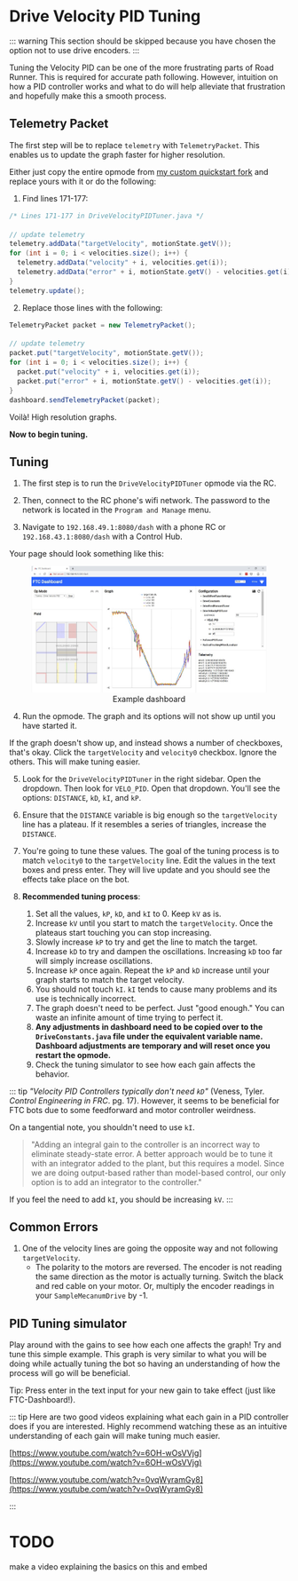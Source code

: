 # Drive Velocity PID Tuning

<HideAyudeWrapper :skipIfDriveEncoders="true">
::: warning
This section should be skipped because you have chosen the option not to use drive encoders.
:::
</HideAyudeWrapper>

Tuning the Velocity PID can be one of the more frustrating parts of Road Runner. This is required for accurate path following. However, intuition on how a PID controller works and what to do will help alleviate that frustration and hopefully make this a smooth process.

## Telemetry Packet

The first step will be to replace `telemetry` with `TelemetryPacket`. This enables us to update the graph faster for higher resolution.

Either just copy the entire opmode from [my custom quickstart fork](https://github.com/NoahBres/road-runner-quickstart/blob/master/TeamCode/src/main/java/org/firstinspires/ftc/teamcode/drive/opmode/DriveVelocityPIDTuner.java) and replace yours with it or do the following:

1. Find lines 171-177:

```java
/* Lines 171-177 in DriveVelocityPIDTuner.java */

// update telemetry
telemetry.addData("targetVelocity", motionState.getV());
for (int i = 0; i < velocities.size(); i++) {
  telemetry.addData("velocity" + i, velocities.get(i));
  telemetry.addData("error" + i, motionState.getV() - velocities.get(i));
}
telemetry.update();
```

2. Replace those lines with the following:

```java
TelemetryPacket packet = new TelemetryPacket();

// update telemetry
packet.put("targetVelocity", motionState.getV());
for (int i = 0; i < velocities.size(); i++) {
  packet.put("velocity" + i, velocities.get(i));
  packet.put("error" + i, motionState.getV() - velocities.get(i));
}
dashboard.sendTelemetryPacket(packet);
```

Voilà! High resolution graphs.

**Now to begin tuning.**

## Tuning

1. The first step is to run the `DriveVelocityPIDTuner` opmode via the RC.

2. Then, connect to the RC phone's wifi network. The password to the network is located in the `Program and Manage` menu.

3. Navigate to `192.168.49.1:8080/dash` with a phone RC or `192.168.43.1:8080/dash` with a Control Hub.

Your page should look something like this:

<figure align="center">
    <div class="relative">
      <img src="./assets/drive-velocity-pid-tuning/example-dashboard-half.jpg">
      <div class="absolute top-0 left-0 w-full h-full pointer-events-none" style="box-shadow: inset 0 2px 6px 2px rgba(0, 0, 0, 0.06)"></div>
    </div>
    <figcaption class="mt-2 text-sm text-gray-600">Example dashboard</figcaption>
</figure>

4. Run the opmode. The graph and its options will not show up until you have started it.

If the graph doesn't show up, and instead shows a number of checkboxes, that's okay. Click the `targetVelocity` and `velocity0` checkbox. Ignore the others. This will make tuning easier.

5. Look for the `DriveVelocityPIDTuner` in the right sidebar. Open the dropdown. Then look for `VELO_PID`. Open that dropdown. You'll see the options: `DISTANCE`, `kD`, `kI`, and `kP`.

6. Ensure that the `DISTANCE` variable is big enough so the `targetVelocity` line has a plateau. If it resembles a series of triangles, increase the `DISTANCE`.

7. You're going to tune these values. The goal of the tuning process is to match `velocity0` to the `targetVelocity` line. Edit the values in the text boxes and press enter. They will live update and you should see the effects take place on the bot.

8. **Recommended tuning process**:
   1. Set all the values, `kP`, `kD`, and `kI` to 0. Keep `kV` as is.
   2. Increase `kV` until you start to match the `targetVelocity`. Once the plateaus start touching you can stop increasing.
   3. Slowly increase `kP` to try and get the line to match the target.
   4. Increase `kD` to try and dampen the oscillations. Increasing `kD` too far will simply increase oscillations.
   5. Increase `kP` once again. Repeat the `kP` and `kD` increase until your graph starts to match the target velocity.
   6. You should not touch `kI`. `kI` tends to cause many problems and its use is technically incorrect.
   7. The graph doesn't need to be perfect. Just "good enough." You can waste an infinite amount of time trying to perfect it.
   8. **Any adjustments in dashboard need to be copied over to the `DriveConstants.java` file under the equivalent variable name. Dashboard adjustments are temporary and will reset once you restart the opmode.**
   9. Check the tuning simulator to see how each gain affects the behavior.

::: tip
_"Velocity PID Controllers typically don't need `kD`"_ (Veness, Tyler. _Control Engineering in FRC_. pg. 17). However, it seems to be beneficial for FTC bots due to some feedforward and motor controller weirdness.

On a tangential note, you shouldn't need to use `kI`.

> "Adding an integral gain to the controller is an incorrect way to eliminate steady-state error. A better approach would be to tune it with an integrator added to the plant, but this requires a model. Since we are doing output-based rather than model-based control, our only option is to add an integrator to the controller."

If you feel the need to add `kI`, you should be increasing `kV`.
:::

## Common Errors

1. One of the velocity lines are going the opposite way and not following `targetVelocity`.
   - The polarity to the motors are reversed. The encoder is not reading the same direction as the motor is actually turning. Switch the black and red cable on your motor. Or, multiply the encoder readings in your `SampleMecanumDrive` by -1.

## PID Tuning simulator

<ClientOnly>
  <VeloPIDTuning-PIDTuningSimulator class="m-4" graphHeight="30rem" />
</ClientOnly>

Play around with the gains to see how each one affects the graph! Try and tune this simple example. This graph is very similar to what you will be doing while actually tuning the bot so having an understanding of how the process will go will be beneficial.

Tip: Press enter in the text input for your new gain to take effect (just like FTC-Dashboard!).

::: tip
Here are two good videos explaining what each gain in a PID controller does if you are interested. Highly recommend watching these as an intuitive understanding of each gain will make tuning much easier.

[https://www.youtube.com/watch?v=6OH-wOsVVjg](https://www.youtube.com/watch?v=6OH-wOsVVjg)

[https://www.youtube.com/watch?v=0vqWyramGy8](https://www.youtube.com/watch?v=0vqWyramGy8)

:::

# TODO

make a video explaining the basics on this and embed
